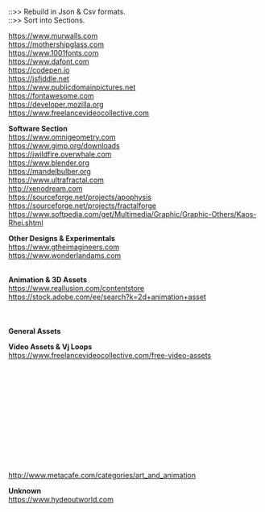 ::>> Rebuild in Json & Csv formats.<br>
::>> Sort into Sections.<br>

https://www.murwalls.com<br>
https://mothershipglass.com<br>
https://www.1001fonts.com<br>
https://www.dafont.com<br>
https://codepen.io<br>
https://jsfiddle.net<br>
https://www.publicdomainpictures.net<br>
https://fontawesome.com<br>
https://developer.mozilla.org<br>
https://www.freelancevideocollective.com<br>

**Software Section**<br>
https://www.omnigeometry.com<br>
https://www.gimp.org/downloads<br>
https://jwildfire.overwhale.com<br>
https://www.blender.org<br>
https://mandelbulber.org<br>
https://www.ultrafractal.com<br>
http://xenodream.com<br>
https://sourceforge.net/projects/apophysis<br>
https://sourceforge.net/projects/fractalforge<br>
https://www.softpedia.com/get/Multimedia/Graphic/Graphic-Others/Kaos-Rhei.shtml<br>



**Other Designs & Experimentals**<br>
https://www.gtheimagineers.com<br>
https://www.wonderlandams.com<br>
<br>

**Animation & 3D Assets**<br>
https://www.reallusion.com/contentstore<br>
https://stock.adobe.com/ee/search?k=2d+animation+asset<br>
<br>
<br>
<br>
**General Assets**<br>

**Video Assets & Vj Loops**<br>
https://www.freelancevideocollective.com/free-video-assets<br>
<br>
<br>
<br>
<br>
<br>
<br>
<br>
<br>
<br>
<br>
<br>
<br>
<br>
http://www.metacafe.com/categories/art_and_animation<br>

**Unknown**<br>
https://www.hydeoutworld.com<br>



